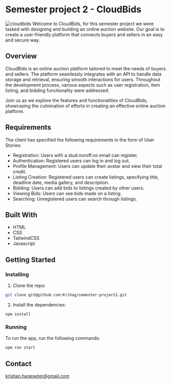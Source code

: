 # Semester project 2 - CloudBids
![cloudbids](https://github.com/Krihag/semester-project2/assets/125972171/2d9d3f2a-a8ae-4fba-92ca-f84a58ab0118)
Welcome to CloudBids, for this semester project we were tasked with designing and building an online auction website. Our goal is to create a user-friendly platform that connects buyers and sellers in an easy and secure way.



## Overview
CloudBids is an online auction platform tailored to meet the needs of buyers and sellers. The platform seamlessly integrates with an API to handle data storage and retrieval, ensuring smooth interactions for users. 
Throughout the development process, various aspects such as user registration, item listing, and bidding functionality were addressed.

Join us as we explore the features and functionalities of CloudBids, showcasing the culmination of efforts in creating an effective online auction platform.


## Requirements
The client has specified the following requirements in the form of User Stories:

- Registration: Users with a stud.noroff.no email can register.
- Authentication: Registered users can log in and log out.
- Profile Management: Users can update their avatar and view their total credit.
- Listing Creation: Registered users can create listings, specifying title, deadline date, media gallery, and description.
- Bidding: Users can add bids to listings created by other users.
- Viewing Bids: Users can see bids made on a listing.
- Searching: Unregistered users can search through listings.

## Built With
- HTML
- CSS
- TailwindCSS
- Javascript

## Getting Started

### Installing

1. Clone the repo:

```bash
git clone git@github.com:Krihag/semester-project2.git
```

2. Install the dependencies:

```
npm install
```

### Running

To run the app, run the following commands:

```bash
npm run start
```

## Contact

kristian.hageseter@gmail.com

